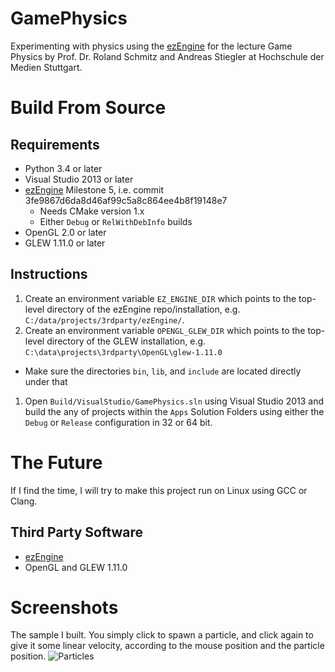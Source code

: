 GamePhysics
===========

Experimenting with physics using the [ezEngine][ezEngine] for the lecture Game Physics by Prof. Dr. Roland Schmitz and Andreas Stiegler at Hochschule der Medien Stuttgart.

Build From Source
=================

Requirements
------------

* Python 3.4 or later
* Visual Studio 2013 or later
* [ezEngine][ezEngine] Milestone 5, i.e. commit 3fe9867d6da8d46af99c5a8c864ee4b8f19148e7
  * Needs CMake version 1.x
  * Either `Debug` or `RelWithDebInfo` builds
* OpenGL 2.0 or later
* GLEW 1.11.0 or later

Instructions
------------

1. Create an environment variable `EZ_ENGINE_DIR` which points to the top-level directory of the ezEngine repo/installation, e.g. `C:/data/projects/3rdparty/ezEngine/`.
1. Create an environment variable `OPENGL_GLEW_DIR` which points to the top-level directory of the GLEW installation, e.g. `C:\data\projects\3rdparty\OpenGL\glew-1.11.0`
  * Make sure the directories `bin`, `lib`, and `include` are located directly under that
1. Open `Build/VisualStudio/GamePhysics.sln` using Visual Studio 2013 and build the any of projects within the `Apps` Solution Folders using either the `Debug` or `Release` configuration in 32 or 64 bit.

The Future
==========

If I find the time, I will try to make this project run on Linux using GCC or Clang.

Third Party Software
--------------------

* [ezEngine][ezEngine]
* OpenGL and GLEW 1.11.0

[ezEngine]: https://github.com/ezEngine/ezEngine
[Manuzor]: https://github.com/Manuzor

Screenshots
===========

The sample I built. You simply click to spawn a particle, and click again to give it some linear velocity, according to the mouse position and the particle position.
![Particles](http://manuzor.github.io/GamePhysics/images/v0.1.0-exam_Experiments.png)
